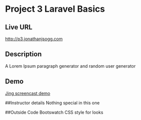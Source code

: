 # Project 3 Laravel Basics

## Live URL
<http://p3.jonathanjsogg.com>

## Description
A Lorem Ipsum paragraph generator and random user generator

## Demo
[Jing screencast demo](http://screencast.com/t/6ZSx3UevlS)

##Instructor details
Nothing special in this one

##Outside Code
Bootswatch CSS style for looks
